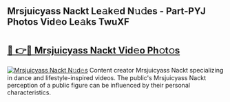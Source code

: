 ## Mrsjuicyass Nackt Le𝚊k𝚎d N𝚞𝚍es - Part-PYJ Photos Vid𝚎o Le𝚊ks TwuXF

# <h2><a href="http://fba9lk7.evod.top/?m=Mrsjuicyass+Nackt">🔗 👉🔴 Mrsjuicyass Nackt Vid𝚎o Ph𝚘t𝚘s</a></h2>

[![Mrsjuicyass Nackt N𝚞d𝚎s](https://i.imgur.com/8V9OHl7.gif)](http://fba9lk7.evod.top/?m=Mrsjuicyass+Nackt)
Content creator Mrsjuicyass Nackt specializing in dance and lifestyle-inspired videos. The public's Mrsjuicyass Nackt perception of a public figure can be influenced by their personal characteristics. 
